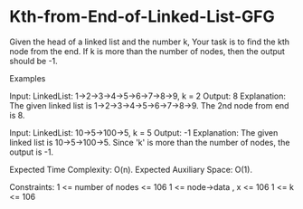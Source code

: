 # Kth-from-End-of-Linked-List-GFG
Given the head of a linked list and the number k, Your task is to find the kth node from the end. If k is more than the number of nodes, then the output should be -1.

Examples

Input: LinkedList: 1->2->3->4->5->6->7->8->9, k = 2
Output: 8
Explanation: The given linked list is 1->2->3->4->5->6->7->8->9. The 2nd node from end is 8.

Input: LinkedList: 10->5->100->5, k = 5
Output: -1
Explanation: The given linked list is 10->5->100->5. Since 'k' is more than the number of nodes, the output is -1.

Expected Time Complexity: O(n).
Expected Auxiliary Space: O(1).

Constraints:
1 <= number of nodes <= 106
1 <= node->data , x <= 106
1 <= k <= 106

